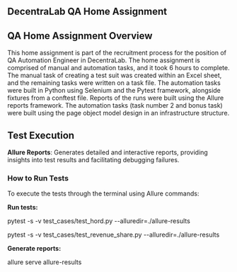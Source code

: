 ## DecentraLab QA Home Assignment

## QA Home Assignment Overview

This home assignment is part of the recruitment process for the position of QA Automation Engineer in DecentraLab.
The home assignment is comprised of manual and automation tasks, and it took 6 hours to complete. The manual task of
creating a test suit was created within an Excel sheet, and the remaining tasks were written on a task file. The
automation tasks were built in Python using Selenium and the Pytest framework, alongside fixtures from a conftest file.
Reports of the runs were built using the Allure reports framework. The automation tasks (task number 2 and bonus task)
were built using the page object model design in an infrastructure structure.

## Test Execution

**Allure Reports**: Generates detailed and interactive reports, providing insights into test results and facilitating
debugging failures.

### How to Run Tests

To execute the tests through the terminal using Allure commands:

**Run tests:**

pytest -s -v test_cases/test_hord.py --alluredir=./allure-results

pytest -s -v test_cases/test_revenue_share.py --alluredir=./allure-results

**Generate reports:**

allure serve allure-results

